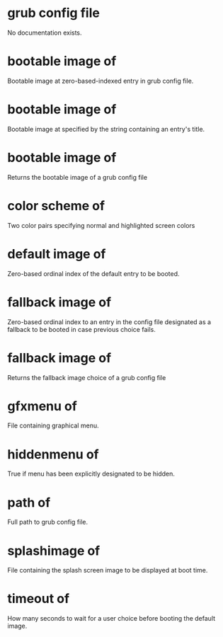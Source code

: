 # grub config file

No documentation exists.

# bootable image <integer> of <grub config file>

Bootable image at zero-based-indexed entry in grub config file.

# bootable image <string> of <grub config file>

Bootable image at specified by the string containing an entry&#39;s title.

# bootable image of <grub config file>

Returns the bootable image of a grub config file

# color scheme of <grub config file>

Two color pairs specifying normal and highlighted screen colors

# default image of <grub config file>

Zero-based ordinal index of the default entry to be booted.

# fallback image <integer> of <grub config file>

Zero-based ordinal index to an entry in the config file designated as a fallback to be booted in case previous choice fails.

# fallback image of <grub config file>

Returns the fallback image choice of a grub config file

# gfxmenu of <grub config file>

File containing graphical menu.

# hiddenmenu of <grub config file>

True if menu has been explicitly designated to be hidden.

# path of <grub config file>

Full path to grub config file.

# splashimage of <grub config file>

File containing the splash screen image to be displayed at boot time.

# timeout of <grub config file>

How many seconds to wait for a user choice before booting the default image.
